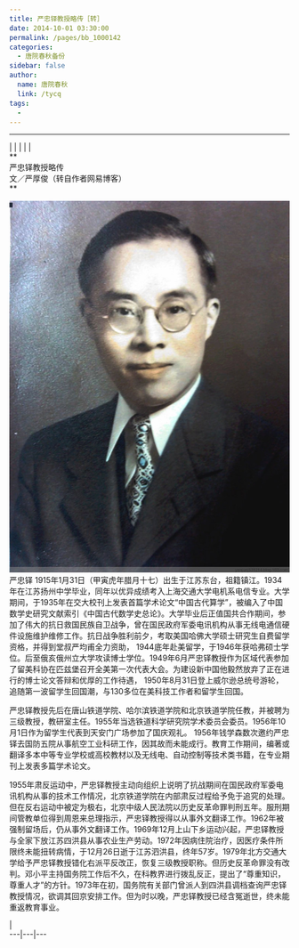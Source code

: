 ```yaml
---
title: 严忠铎教授略传［转］
date: 2014-10-01 03:30:00
permalink: /pages/bb_1000142
categories: 
  - 唐院春秋备份
sidebar: false
author: 
  name: 唐院春秋
  link: /tycq
tags: 
  - 
---
```


* * *

  
|  |  |  |  |  
**  
严忠铎教授略传  
文／严厚俊（转自作者网易博客）  
**  

![](/pic/img1.ph.126.net_UAs-QWtHHc_BGmcoF46CPA==_6619147960142043610.jpg) 严忠铎
1915年1月31日（甲寅虎年腊月十七）出生于江苏东台，祖籍镇江。1934年在江苏扬州中学毕业，同年以优异成绩考入上海交通大学电机系电信专业。大学期间，于1935年在交大校刊上发表首篇学术论文“中国古代算学”，被编入了中国数学史研究文献索引《中国古代数学史总论》。大学毕业后正值国共合作期间，参加了伟大的抗日救国民族自卫战争，曾在国民政府军委电讯机构从事无线电通信硬件设施维护维修工作。抗日战争胜利前夕，考取美国哈佛大学硕士研究生自费留学资格，并得到堂叔严均甫全力资助，
1944底年赴美留学，于1946年获哈弗硕士学位。后至俄亥俄州立大学攻读博士学位。1949年6月严忠铎教授作为区域代表参加了留美科协在匹兹堡召开全美第一次代表大会。为建设新中国他毅然放弃了正在进行的博士论文答辩和优厚的工作待遇，
1950年8月31日登上威尔逊总统号游轮，追随第一波留学生回国潮，与130多位在美科技工作者和留学生回国。

严忠铎教授先后在唐山铁道学院、哈尔滨铁道学院和北京铁道学院任教，并被聘为三级教授，教研室主任。1955年当选铁道科学研究院学术委员会委员。1956年10月1日作为留学生代表到天安门广场参加了国庆观礼。
1956年钱学森数次邀约严忠铎去国防五院从事航空工业科研工作，因其故而未能成行。教育工作期间，编著或翻译多本中等专业学校或高校教材以及无线电、自动控制等技术类书籍，在专业期刊上发表多篇学术论文。

1955年肃反运动中，严忠铎教授主动向组织上说明了抗战期间在国民政府军委电讯机构从事的技术工作情况，北京铁道学院在内部肃反过程给予免于追究的处理。但在反右运动中被定为极右，北京中级人民法院以历史反革命罪判刑五年。服刑期间管教单位得到周恩来总理指示，严忠铎教授得以从事外文翻译工作。1962年被强制留场后，仍从事外文翻译工作。1969年12月上山下乡运动兴起，严忠铎教授与全家下放江苏四洪县从事农业生产劳动。1972年因病住院治疗，因医疗条件所限终未能扭转病情，于12月26日逝于江苏泗洪县，终年57岁。1979年北方交通大学给予严忠铎教授错化右派平反改正，恢复三级教授职称。但历史反革命罪没有改判。邓小平主持国务院工作后不久，在科教界进行拨乱反正，提出了“尊重知识，尊重人才”的方针。1973年在初，国务院有关部门曾派人到四洪县调档查询严忠铎教授情况，欲调其回京安排工作。但为时以晚，严忠铎教授已经含冤逝世，终未能重返教育事业。

  
  
|  
---|---|---